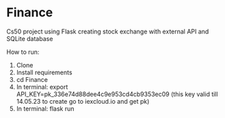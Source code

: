 # Finance

Cs50 project using Flask creating stock exchange with external API and SQLite database

How to run:
1. Clone
2. Install requirements
3. cd Finance 
4. In terminal: export API_KEY=pk_336e74d88dee4c9e953cd4cb9353ec09  (this key valid till 14.05.23 to create go to iexcloud.io and get pk)
5. In terminal: flask run 
